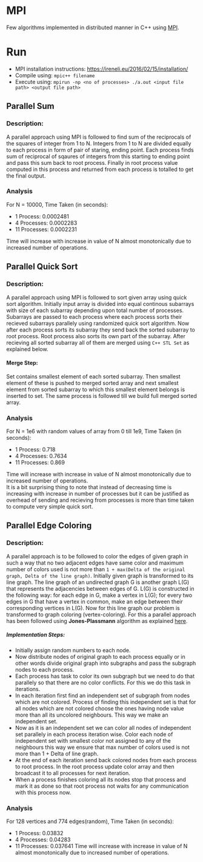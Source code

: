 # MPI

Few algorithms implemented in distributed manner in C++ using [MPI](https://www.open-mpi.org/).

# Run

- MPI installation instructions: https://ireneli.eu/2016/02/15/installation/
- Compile using: `mpic++ filename`
- Execute using: `mpirun -np <no of processes> ./a.out <input file path> <output file path>`

## Parallel Sum

### Description:

A parallel approach using MPI is followed to find sum of the reciprocals of the squares of integer from 1 to N. Integers from 1 to N are divided equally to each process in form of pair of staring, ending point. Each process finds sum of reciprocal of sqaures of integers from this starting to ending point and pass this sum back to root process. Finally in root process value computed in this process and returned from each process is totalled to get the final output.

### Analysis

For N = 10000, Time Taken (in seconds):

- 1 Process: 0.0002481
- 4 Processes: 0.0002283
- 11 Processes: 0.0002231

Time will increase with increase in value of N almost monotonically due to increased number of operations.

## Parallel Quick Sort

### Description:

A parallel approach using MPI is followed to sort given array using quick sort algorithm. Initially input array is divided into equal continous subarrays with size of each
subarray depending upon total number of processes. Subarrays are passed to each process where each process sorts their recieved subarrays parallely using randomized quick sort
algorithm. Now after each process sorts its subarray they send back the sorted subarray to root process. Root process also sorts its own part of the subarray.
After recieving all sorted subarray all of them are merged using `C++ STL Set` as explained below.

#### Merge Step:

Set contains smallest element of each sorted subarray. Then smallest element of these is pushed to merged sorted array and next smallest element from sorted
subarray to which this smallest element belongs is inserted to set. The same process is followed till we build full merged sorted array.

### Analysis

For N = 1e6 with random values of array from 0 till 1e9, Time Taken (in seconds):

- 1 Process: 0.718
- 4 Processes: 0.7634
- 11 Processes: 0.869

Time will increase with increase in value of N almost monotonically due to increased number of operations.  
It is a bit surprising thing to note that instead of decreasing time is increasing with increase in number of processes but it can be justified as overhead of sending and recieving from processes is more than time taken to compute very simple quick sort.

## Parallel Edge Coloring

### Description:

A parallel approach is to be followed to color the edges of given graph in such a way that no two adjacent edges have same color and maximum number of colors used is not more than `1 + max(Delta of the original graph, Delta of the line graph)`. Initially given graph is transformed to its line graph. The line graph of an undirected graph G is another graph L(G) that represents the adjacencies between edges of G. L(G) is constructed in the following way: for each edge in G, make a vertex in L(G); for every two edges in G that have a vertex in common, make an edge between their corresponding vertices in L(G). Now for this line graph our problem is transformed to graph coloring (vertex-coloring). For this a parallel approach has been followed using **Jones-Plassmann** algorithm as explained [here](https://ireneli.eu/2015/10/26/parallel-graph-coloring-algorithms/).

##### Implementation Steps:

- Initially assign random numbers to each node.
- Now distribute nodes of original graph to each process equally or in other words divide original graph into subgraphs and pass the subgraph nodes to each process.
- Each process has task to color its own subgraph but we need to do that parallely so that there are no color conflicts. For this we do this task in iterations.
- In each iteration first find an independent set of subgraph from nodes which are not colored. Process of finding this independent set is that for all nodes which are not colored choose the ones having node value more than all its uncolored neighbours. This way we make an independent set.
- Now as it is an independent set we can color all nodes of independent set parallely in each process iteration wise. Color each node of independent set with smallest color not assigned to any of the neighbours this way we ensure that max number of colors used is not more than 1 + Delta of line graph.
- At the end of each iteration send back colored nodes from each process to root process. In the root process update color array and then broadcast it to all processes for next iteration.
- When a process finishes coloring all its nodes stop that process and mark it as done so that root process not waits for any communication with this process now.

### Analysis

For 128 vertices and 774 edges(random), Time Taken (in seconds):

- 1 Process: 0.03832
- 4 Processes: 0.04283
- 11 Processes: 0.037641
  Time will increase with increase in value of N almost monotonically due to increased number of operations.
